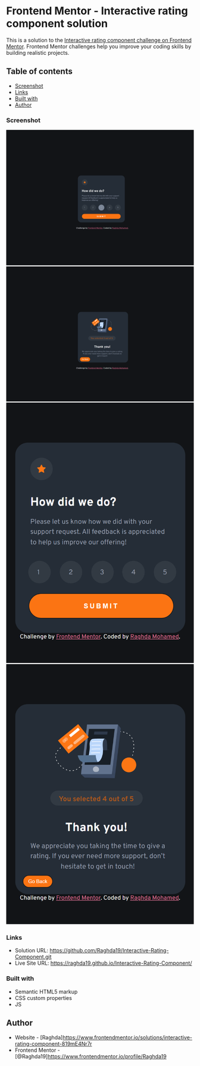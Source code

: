 # Frontend Mentor - Interactive rating component solution

This is a solution to the [Interactive rating component challenge on Frontend Mentor](https://www.frontendmentor.io/challenges/interactive-rating-component-koxpeBUmI). Frontend Mentor challenges help you improve your coding skills by building realistic projects. 

## Table of contents

  - [Screenshot](#screenshot)
  - [Links](#links)
  - [Built with](#built-with)
  - [Author](#author)

### Screenshot
  <img src="Screenshot/Desktop-Img (1).png" alt="">
    <img src="Screenshot/Desktop-Img.png" alt="">
    <img src="Screenshot/Mobile-Img (1).png" alt="">
    <img src="Screenshot/Mobile-Img.png" alt="">

### Links

- Solution URL: https://github.com/Raghda19/Interactive-Rating-Component.git
- Live Site URL: https://raghda19.github.io/Interactive-Rating-Component/

### Built with

- Semantic HTML5 markup
- CSS custom properties
- JS 

## Author

- Website - [Raghda]https://www.frontendmentor.io/solutions/interactive-rating-component-819mE4Nr7r
- Frontend Mentor - [@Raghda19]https://www.frontendmentor.io/profile/Raghda19
